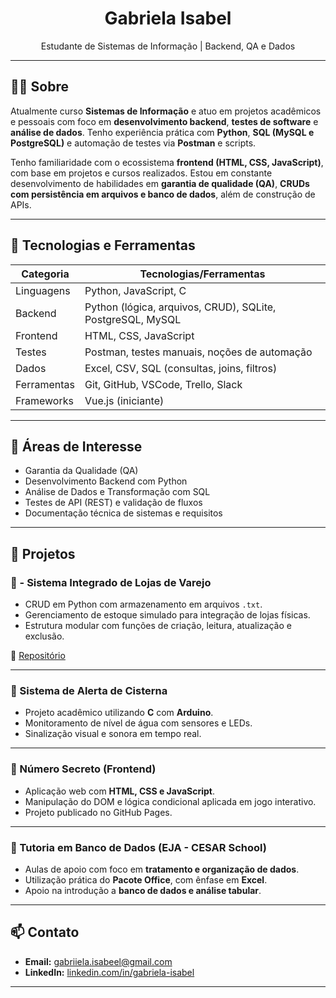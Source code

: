
<h1 align="center">Gabriela Isabel </h1>

<p align="center">
Estudante de Sistemas de Informação | Backend, QA e Dados  
</p>

---

## 👩‍💻 Sobre

Atualmente curso **Sistemas de Informação** e atuo em projetos acadêmicos e pessoais com foco em **desenvolvimento backend**, **testes de software** e **análise de dados**. Tenho experiência prática com **Python**, **SQL (MySQL e PostgreSQL)** e automação de testes via **Postman** e scripts.

Tenho familiaridade com o ecossistema **frontend (HTML, CSS, JavaScript)**, com base em projetos e cursos realizados. Estou em constante desenvolvimento de habilidades em **garantia de qualidade (QA)**, **CRUDs com persistência em arquivos e banco de dados**, além de construção de APIs.

---

## 🧰 Tecnologias e Ferramentas

| Categoria         | Tecnologias/Ferramentas                            |
|-------------------|----------------------------------------------------|
| Linguagens        | Python, JavaScript, C                              |
| Backend           | Python (lógica, arquivos, CRUD), SQLite, PostgreSQL, MySQL |
| Frontend          | HTML, CSS, JavaScript                              |
| Testes            | Postman, testes manuais, noções de automação       |
| Dados             | Excel, CSV, SQL (consultas, joins, filtros)        |
| Ferramentas       | Git, GitHub, VSCode, Trello, Slack                 |
| Frameworks        | Vue.js (iniciante)                                 |

---

## 🔎 Áreas de Interesse

- Garantia da Qualidade (QA)
- Desenvolvimento Backend com Python
- Análise de Dados e Transformação com SQL
- Testes de API (REST) e validação de fluxos
- Documentação técnica de sistemas e requisitos

---

## 📂 Projetos

### 🔹 - Sistema Integrado de Lojas de Varejo
- CRUD em Python com armazenamento em arquivos `.txt`.
- Gerenciamento de estoque simulado para integração de lojas físicas.
- Estrutura modular com funções de criação, leitura, atualização e exclusão.

🔗 [Repositório](https://github.com/Gabrielaisabel7/SILV)

---

### 🔹 Sistema de Alerta de Cisterna
- Projeto acadêmico utilizando **C** com **Arduino**.
- Monitoramento de nível de água com sensores e LEDs.
- Sinalização visual e sonora em tempo real.

---

### 🔹 Número Secreto (Frontend)
- Aplicação web com **HTML, CSS e JavaScript**.
- Manipulação do DOM e lógica condicional aplicada em jogo interativo.
- Projeto publicado no GitHub Pages.

---

### 🔹 Tutoria em Banco de Dados (EJA - CESAR School)
- Aulas de apoio com foco em **tratamento e organização de dados**.
- Utilização prática do **Pacote Office**, com ênfase em **Excel**.
- Apoio na introdução a **banco de dados e análise tabular**.

---

## 📫 Contato

- **Email:** gabriiela.isabeel@gmail.com  
- **LinkedIn:** [linkedin.com/in/gabriela-isabel](https://www.linkedin.com/in/gabriela-isabel)  

---

